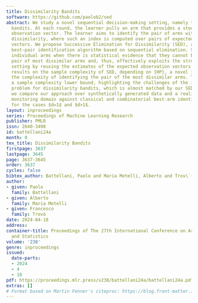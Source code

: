 ```yaml
---
title: Dissimilarity Bandits
software: https://github.com/paolob2/sed
abstract: We study a novel sequential decision-making setting, namely the dissimilarity
  bandits. At each round, the learner pulls an arm that provides a stochastic d-dimensional
  observation vector. The learner aims to identify the pair of arms with the maximum
  dissimilarity, where such an index is computed over pairs of expected observation
  vectors. We propose Successive Elimination for Dissimilarity (SED), a fixed-confidence
  best-pair identification algorithm based on sequential elimination. SED discards
  individual arms when there is statistical evidence that they cannot belong to a
  pair of most dissimilar arms and, thus, effectively exploits the structure of the
  setting by reusing the estimates of the expected observation vectors. We provide
  results on the sample complexity of SED, depending on {HP}, a novel index characterizing
  the complexity of identifying the pair of the most dissimilar arms. Then, we provide
  a sample complexity lower bound, highlighting the challenges of the identification
  problem for dissimilarity bandits, which is almost matched by our SED. Finally,
  we compare our approach over synthetically generated data and a realistic environmental
  monitoring domain against classical and combinatorial best-arm identification algorithms
  for the cases $d=1$ and $d>1$.
layout: inproceedings
series: Proceedings of Machine Learning Research
publisher: PMLR
issn: 2640-3498
id: battellani24a
month: 0
tex_title: Dissimilarity Bandits
firstpage: 3637
lastpage: 3645
page: 3637-3645
order: 3637
cycles: false
bibtex_author: Battellani, Paolo and Maria Metelli, Alberto and Trov\`{o}, Francesco
author:
- given: Paolo
  family: Battellani
- given: Alberto
  family: Maria Metelli
- given: Francesco
  family: Trovò
date: 2024-04-18
address:
container-title: Proceedings of The 27th International Conference on Artificial Intelligence
  and Statistics
volume: '238'
genre: inproceedings
issued:
  date-parts:
  - 2024
  - 4
  - 18
pdf: https://proceedings.mlr.press/v238/battellani24a/battellani24a.pdf
extras: []
# Format based on Martin Fenner's citeproc: https://blog.front-matter.io/posts/citeproc-yaml-for-bibliographies/
---
```

